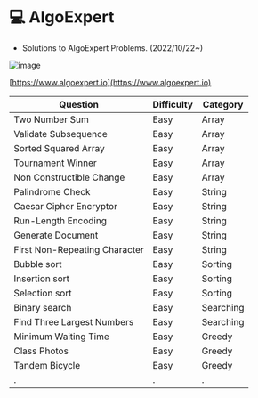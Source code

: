 # :computer: AlgoExpert
* Solutions to AlgoExpert Problems. (2022/10/22~)

![image](https://user-images.githubusercontent.com/96612168/197338677-e16d3029-c2ce-4f9d-8b5e-7df5781c5c34.png)

[https://www.algoexpert.io](https://www.algoexpert.io)


|Question|Difficulty|Category|
|------|---|---|
|Two Number Sum|Easy|Array|
|Validate Subsequence|Easy|Array|
|Sorted Squared Array|Easy|Array|
|Tournament Winner|Easy|Array|
|Non Constructible Change|Easy|Array|
|Palindrome Check|Easy|String|
|Caesar Cipher Encryptor|Easy|String|
|Run-Length Encoding|Easy|String|
|Generate Document|Easy|String|
|First Non-Repeating Character|Easy|String|
|Bubble sort|Easy|Sorting|
|Insertion sort|Easy|Sorting|
|Selection sort|Easy|Sorting|
|Binary search|Easy|Searching|
|Find Three Largest Numbers|Easy|Searching|
|Minimum Waiting Time|Easy|Greedy|
|Class Photos|Easy|Greedy|
|Tandem Bicycle|Easy|Greedy|
|.|.|.|
